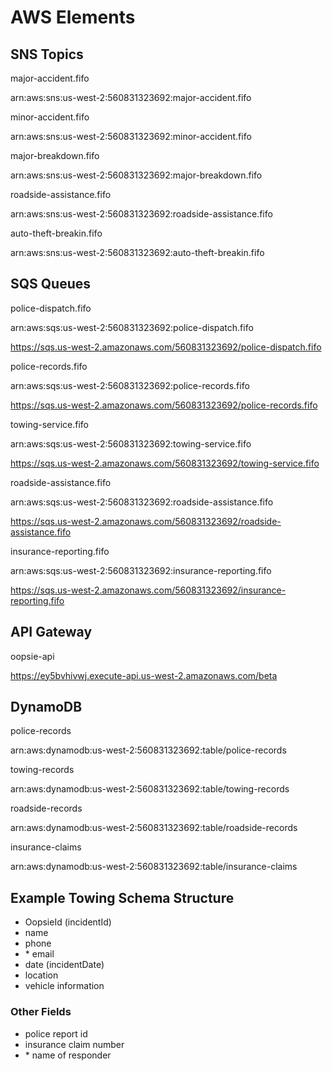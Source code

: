 # AWS Elements

## SNS Topics

major-accident.fifo

arn:aws:sns:us-west-2:560831323692:major-accident.fifo

minor-accident.fifo

arn:aws:sns:us-west-2:560831323692:minor-accident.fifo

major-breakdown.fifo

arn:aws:sns:us-west-2:560831323692:major-breakdown.fifo

roadside-assistance.fifo

arn:aws:sns:us-west-2:560831323692:roadside-assistance.fifo

auto-theft-breakin.fifo

arn:aws:sns:us-west-2:560831323692:auto-theft-breakin.fifo


## SQS Queues

police-dispatch.fifo

arn:aws:sqs:us-west-2:560831323692:police-dispatch.fifo

https://sqs.us-west-2.amazonaws.com/560831323692/police-dispatch.fifo

police-records.fifo

arn:aws:sqs:us-west-2:560831323692:police-records.fifo

https://sqs.us-west-2.amazonaws.com/560831323692/police-records.fifo

towing-service.fifo

arn:aws:sqs:us-west-2:560831323692:towing-service.fifo

https://sqs.us-west-2.amazonaws.com/560831323692/towing-service.fifo

roadside-assistance.fifo

arn:aws:sqs:us-west-2:560831323692:roadside-assistance.fifo

https://sqs.us-west-2.amazonaws.com/560831323692/roadside-assistance.fifo

insurance-reporting.fifo

arn:aws:sqs:us-west-2:560831323692:insurance-reporting.fifo

https://sqs.us-west-2.amazonaws.com/560831323692/insurance-reporting.fifo


## API Gateway

oopsie-api

https://ey5bvhivwj.execute-api.us-west-2.amazonaws.com/beta

## DynamoDB

police-records

arn:aws:dynamodb:us-west-2:560831323692:table/police-records

towing-records

arn:aws:dynamodb:us-west-2:560831323692:table/towing-records

roadside-records

arn:aws:dynamodb:us-west-2:560831323692:table/roadside-records

insurance-claims

arn:aws:dynamodb:us-west-2:560831323692:table/insurance-claims



## Example Towing Schema Structure

- OopsieId (incidentId)
- name
- phone
- \* email
- date (incidentDate)
- location
- vehicle information


### Other Fields

- police report id
- insurance claim number
- \* name of responder



